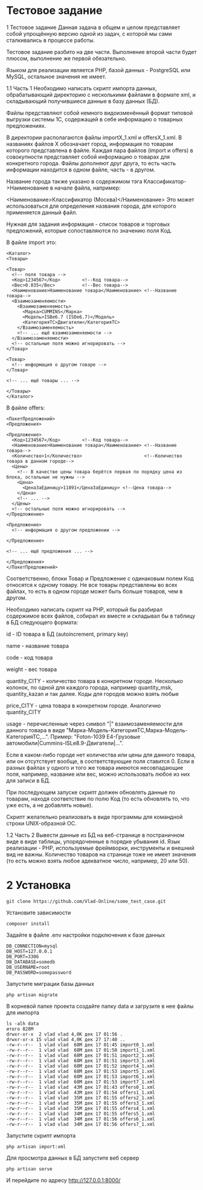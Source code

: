 # Тестовое задание
1 Тестовое задание
Данная задача в общем и целом представляет собой упрощённую версию одной из задач, с которой мы сами сталкивались в процессе работы.

Тестовое задание разбито на две части. Выполнение второй части будет плюсом, выполнение же первой обязательно.

Языком для реализации является PHP, базой данных - PostgreSQL или MySQL, остальное значения не имеет.

1.1 Часть 1
Необходимо написать скрипт импорта данных, обрабатывающий директорию с несколькими файлами в формате xml, и складывающий получившиеся данные в базу данных (БД).

Файлы представляют собой немного видоизменённый формат типовой выгрузки системы 1С, содержащей в себе информацию о товарных предложениях.

В директории располагаются файлы importX_1.xml и offersX_1.xml. В названиях файлов X обозначает город, информация по товарам которого представлена в файле. Каждая пара файлов (import и offers) в совокупности представляет собой информацию о товарах для конкретного города. Файлы дополняют друг друга, то есть часть информации находится в одном файле, часть - в другом.

Название города также указано в содержимом тэга Классификатор->Наименование в начале файла, например:

<Наименование>Классификатор (Москва)</Наименование>
Это может использоваться для определения названия города, для которого применяется данный файл.

Нужная для задания информация - список товаров и торговых предложений, которые сопоставляются по значению поля Код.

В файле import это:

    <Каталог>
    <Товары>

    <Товар>
      <!-- поля товара -->
      <Код>1234567</Код>        <!--Код товара-->
      <Вес>0.035</Вес>          <!--Вес товара-->
      <Наименование>Наименование товара</Наименование> <!--Название товара-->
      <Взаимозаменяемости>
        <Взаимозаменяемость>
          <Марка>CUMMINS</Марка>
          <Модель>ISBe6.7 (ISDe6.7)</Модель>
          <КатегорияТС>Двигатели</КатегорияТС>
        </Взаимозаменяемость>
        <!-- ... ещё взаимозаменяемости -->
      </Взаимозаменяемости>
      <!-- остальные поля можно игнорировать -->
    </Товар>

    <Товар>
      <!-- информация о другом товаре -->
    </Товар>

    <!-- ... ещё товары ... -->

    </Товары>
    </Каталог>
В файле offers:

    <ПакетПредложений>
    <Предложения>

    <Предложение>
      <Код>1234567</Код>        <!--Код товара-->
      <Наименование>Наименование товара</Наименование> <!--Название товара-->
      <Количество>1</Количество>                       <!--Количество товара в данном городе-->
      <Цены>
        <!-- В качестве цены товара берётся первая по порядку цена из блока, остальные не нужны -->
        <Цена>
          <ЦенаЗаЕдиницу>11891</ЦенаЗаЕдиницу> <!--Цена товара-->
        </Цена>
        <!-- ... -->
      </Цены>
      <!-- остальные поля можно игнорировать -->
    </Предложение>

    <Предложение>
      <!-- информация о другом предложении -->

    </Предложение>

    <!-- ... ещё предложения ... -->

    </Предложения>
    </ПакетПредложений>
Соответственно, блоки Товар и Предложение с одинаковым полем Код относятся к одному товару. Не все товары представлены во всех файлах, то есть в одном городе может быть больше товаров, чем в другом.

Необходимо написать скрипт на PHP, который бы разбирал содержимое всех файлов, собирал их вместе и складывал бы в таблицу в БД следующего формата:

id - ID товара в БД (autoincrement, primary key)

name - название товара

code - код товара

weight - вес товара

quantity_CITY - количество товара в конкретном городе. Несколько колонок, по одной для каждого города, например quantity_msk, quantity_kazan и так далее. Коды для городов можно взять любые

price_CITY - цена товара в конкретном городе. Аналогично quantity_CITY

usage - перечисленные через символ "|" взаимозаменяемости для данного товара в виде "Марка-Модель-КатегорияТС,Марка-Модель-КатегорияТС,…". Пример: "Foton-1039 E4-Грузовые автомобили|Cummins-ISLe8.9-Двигатели|…".

Если в каком-либо городе нет количества или цены для данного товара, или он отсутствует вообще, в соответствующие поля ставится 0. Если в разных файлах у одного и того же товара имеются несовпадающие поля, например, название или вес, можно использовать любое из них для записи в БД.

При последующем запуске скрипт должен обновлять данные по товарам, находя соответствие по полю Код (то есть обновлять то, что уже есть, а не добавлять новые).

Скрипт желательно реализовать в виде программы для командной строки UNIX-образной ОС.

1.2 Часть 2
Вывести данные из БД на веб-странице в постраничном виде в виде таблицы, упорядоченные в порядке убывания id. Язык реализации - PHP, используемые фреймворки, инструменты и внешний вид не важны. Количество товаров на странице тоже не имеет значения (то есть можно взять любое адекватное число, например, 20 или 50).


# 2 Установка
    git clone https://github.com/Vlad-Online/some_test_case.git
Установите зависимости
    
    composer install

Задайте в файле .env настройки подключения к базе данных

    DB_CONNECTION=mysql
    DB_HOST=127.0.0.1
    DB_PORT=3306
    DB_DATABASE=somedb
    DB_USERNAME=root
    DB_PASSWORD=somepassword
    
Запустите миграции базы данных

    php artisan migrate
    
В корневой папке проекта создайте папку data и загрузите в нее файлы для импорта

    ls -alh data
    итого 828M
    drwxr-xr-x  2 vlad vlad 4,0K дек 17 01:56 .
    drwxr-xr-x 15 vlad vlad 4,0K дек 27 17:40 ..
    -rw-r--r--  1 vlad vlad  68M дек 17 01:45 import0_1.xml
    -rw-r--r--  1 vlad vlad  68M дек 17 01:50 import1_1.xml
    -rw-r--r--  1 vlad vlad  68M дек 17 01:51 import2_1.xml
    -rw-r--r--  1 vlad vlad  68M дек 17 01:51 import3_1.xml
    -rw-r--r--  1 vlad vlad  68M дек 17 01:52 import4_1.xml
    -rw-r--r--  1 vlad vlad  68M дек 17 01:53 import5_1.xml
    -rw-r--r--  1 vlad vlad  68M дек 17 01:53 import6_1.xml
    -rw-r--r--  1 vlad vlad  68M дек 17 01:53 import7_1.xml
    -rw-r--r--  1 vlad vlad  43M дек 17 01:43 offers0_1.xml
    -rw-r--r--  1 vlad vlad  43M дек 17 01:54 offers1_1.xml
    -rw-r--r--  1 vlad vlad  35M дек 17 01:55 offers2_1.xml
    -rw-r--r--  1 vlad vlad  35M дек 17 01:55 offers3_1.xml
    -rw-r--r--  1 vlad vlad  35M дек 17 01:55 offers4_1.xml
    -rw-r--r--  1 vlad vlad  34M дек 17 01:55 offers5_1.xml
    -rw-r--r--  1 vlad vlad  34M дек 17 01:56 offers6_1.xml
    -rw-r--r--  1 vlad vlad  34M дек 17 01:56 offers7_1.xml

Запустите скрипт импорта

    php artisan import:xml
    
Для просмотра данных в БД запустите веб сервер

    php artisan serve
    
И перейдите по адресу http://127.0.0.1:8000/
